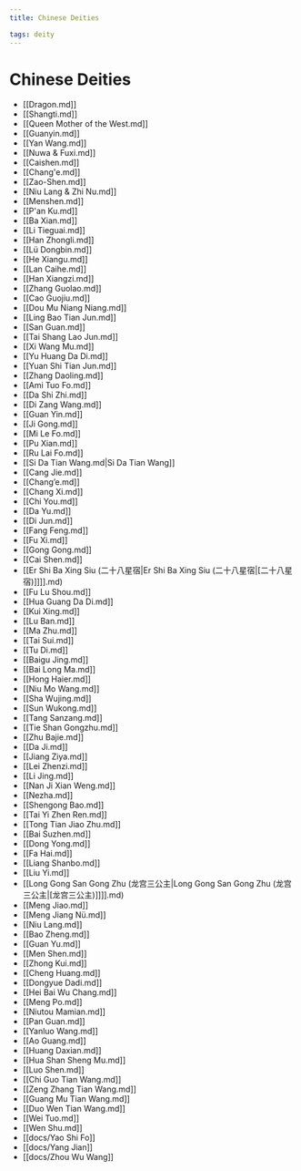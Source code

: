 ```yaml
---
title: Chinese Deities

tags: deity
---
```

# Chinese Deities

- [[Dragon.md]]
- [[Shangti.md]]
- [[Queen Mother of the West.md]]
- [[Guanyin.md]]
- [[Yan Wang.md]]
- [[Nuwa & Fuxi.md]]
- [[Caishen.md]]
- [[Chang'e.md]]
- [[Zao-Shen.md]]
- [[Niu Lang & Zhi Nu.md]]
- [[Menshen.md]]
- [[P'an Ku.md]]
- [[Ba Xian.md]]
- [[Li Tieguai.md]]
- [[Han Zhongli.md]]
- [[Lü Dongbin.md]]
- [[He Xiangu.md]]
- [[Lan Caihe.md]]
- [[Han Xiangzi.md]]
- [[Zhang Guolao.md]]
- [[Cao Guojiu.md]]
- [[Dou Mu Niang Niang.md]]
- [[Ling Bao Tian Jun.md]]
- [[San Guan.md]]
- [[Tai Shang Lao Jun.md]]
- [[Xi Wang Mu.md]]
- [[Yu Huang Da Di.md]]
- [[Yuan Shi Tian Jun.md]]
- [[Zhang Daoling.md]]
- [[Ami Tuo Fo.md]]
- [[Da Shi Zhi.md]]
- [[Di Zang Wang.md]]
- [[Guan Yin.md]]
- [[Ji Gong.md]]
- [[Mi Le Fo.md]]
- [[Pu Xian.md]]
- [[Ru Lai Fo.md]]
- [[Si Da Tian Wang.md|Si Da Tian Wang]]
- [[Cang Jie.md]]
- [[Chang’e.md]]
- [[Chang Xi.md]]
- [[Chi You.md]]
- [[Da Yu.md]]
- [[Di Jun.md]]
- [[Fang Feng.md]]
- [[Fu Xi.md]]
- [[Gong Gong.md]]
- [[Cai Shen.md]]
- [[Er Shi Ba Xing Siu (二十八星宿|Er Shi Ba Xing Siu (二十八星宿|[二十八星宿)]]]].md)
- [[Fu Lu Shou.md]]
- [[Hua Guang Da Di.md]]
- [[Kui Xing.md]]
- [[Lu Ban.md]]
- [[Ma Zhu.md]]
- [[Tai Sui.md]]
- [[Tu Di.md]]
- [[Baigu Jing.md]]
- [[Bai Long Ma.md]]
- [[Hong Haier.md]]
- [[Niu Mo Wang.md]]
- [[Sha Wujing.md]]
- [[Sun Wukong.md]]
- [[Tang Sanzang.md]]
- [[Tie Shan Gongzhu.md]]
- [[Zhu Bajie.md]]
- [[Da Ji.md]]
- [[Jiang Ziya.md]]
- [[Lei Zhenzi.md]]
- [[Li Jing.md]]
- [[Nan Ji Xian Weng.md]]
- [[Nezha.md]]
- [[Shengong Bao.md]]
- [[Tai Yi Zhen Ren.md]]
- [[Tong Tian Jiao Zhu.md]]
- [[Bai Suzhen.md]]
- [[Dong Yong.md]]
- [[Fa Hai.md]]
- [[Liang Shanbo.md]]
- [[Liu Yi.md]]
- [[Long Gong San Gong Zhu (龙宫三公主|Long Gong San Gong Zhu (龙宫三公主|[龙宫三公主)]]]].md)
- [[Meng Jiao.md]]
- [[Meng Jiang Nü.md]]
- [[Niu Lang.md]]
- [[Bao Zheng.md]]
- [[Guan Yu.md]]
- [[Men Shen.md]]
- [[Zhong Kui.md]]
- [[Cheng Huang.md]]
- [[Dongyue Dadi.md]]
- [[Hei Bai Wu Chang.md]]
- [[Meng Po.md]]
- [[Niutou Mamian.md]]
- [[Pan Guan.md]]
- [[Yanluo Wang.md]]
- [[Ao Guang.md]]
- [[Huang Daxian.md]]
- [[Hua Shan Sheng Mu.md]]
- [[Luo Shen.md]]
- [[Chi Guo Tian Wang.md]]
- [[Zeng Zhang Tian Wang.md]]
- [[Guang Mu Tian Wang.md]]
- [[Duo Wen Tian Wang.md]]
- [[Wei Tuo.md]]
- [[Wen Shu.md]]
- [[docs/Yao Shi Fo]]
- [[docs/Yang Jian]]
- [[docs/Zhou Wu Wang]]
